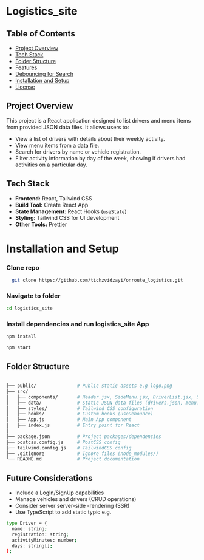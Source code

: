 # Logistics_site 

## Table of Contents
- [Project Overview](#project-overview)
- [Tech Stack](#tech-stack)
- [Folder Structure](#folder-structure)
- [Features](#features)
- [Debouncing for Search](#debouncing-for-search)
- [Installation and Setup](#installation-and-setup)
- [License](#license)

## Project Overview
This project is a React application designed to list drivers and menu items from provided JSON data files. It allows users to:
- View a list of drivers with details about their weekly activity.
- View menu items from a data file.
- Search for drivers by name or vehicle registration.
- Filter activity information by day of the week, showing if drivers had activities on a particular day.

## Tech Stack
- **Frontend:** React, Tailwind CSS
- **Build Tool:**   Create React App
- **State Management:** React Hooks (`useState`)
- **Styling:** Tailwind CSS for UI development
- **Other Tools:**  Prettier

# Installation and Setup

### Clone repo
 ```bash
   git clone https://github.com/tichzvidzayi/onroute_logistics.git
```
### Navigate to folder
 ```bash
cd logistics_site
```
### Install dependencies and run logistics_site App
  ```bash
npm install
```
  ```bash
npm start
```

## Folder Structure

```bash

├── public/               # Public static assets e.g logo.png
├── src/
│   ├── components/       # Header.jsx, SideMenu.jsx, DriverList.jsx, Search)
│   ├── data/             # Static JSON data files (drivers.json, menu.json)
│   ├── styles/           # Tailwind CSS configuration
│   ├── hooks/            # Custom hooks (useDebounce)
│   ├── App.js            # Main App component
│   ├── index.js          # Entry point for React
│   
├── package.json          # Project packages/dependencies
├── postcss.config.js     # PostCSS config
├── tailwind.config.js    # TailwindCSS config
├── .gitignore            # Ignore files (node_modules/)
└── README.md             # Project documentation
```

## Future Considerations

- Include a LogIn/SignUp capabilities
- Manage vehicles and drivers (CRUD operations)
 - Consider server server-side -rendering (SSR) 
- Use TypeScript to add static typic e.g. 
``` bash
type Driver = {
  name: string;
  registration: string;
  activityMinutes: number;
  days: string[];
};
```
